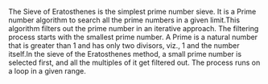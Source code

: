 The Sieve of Eratosthenes is the simplest prime number sieve. It is a Prime number algorithm to search all the prime numbers in a given limit.This algorithm filters out the prime number in an iterative approach. The filtering process starts with the smallest prime number. A Prime is a natural number that is greater than 1 and has only two divisors, viz., 1 and the number itself.In the sieve of the Eratosthenes method, a small prime number is selected first, and all the multiples of it get filtered out. The process runs on a loop in a given range.
